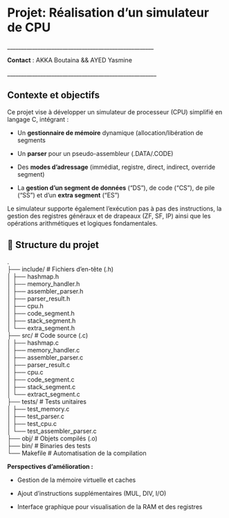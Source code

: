 
# Projet: Réalisation d’un simulateur de CPU

\_\_\_\_\_\_\_\_\_\_\_\_\_\_\_\_\_\_\_\_\_\_\_\_\_\_\_\_\_\_\_\_\_\_\_\_\_\_\_\_\_\_\_\_\_\_\_\_\_\_\_\_\_

**Contact** : AKKA Boutaina && AYED Yasmine

\_\_\_\_\_\_\_\_\_\_\_\_\_\_\_\_\_\_\_\_\_\_\_\_\_\_\_\_\_\_\_\_\_\_\_\_\_\_\_\_\_\_\_\_\_\_\_\_\_\_\_\_\_\_

## **Contexte et objectifs**

Ce projet vise à développer un simulateur de processeur (CPU) simplifié en langage C, intégrant :

* Un **gestionnaire de mémoire** dynamique (allocation/libération de segments

* Un **parser** pour un pseudo-assembleur (.DATA/.CODE) 

* Des **modes d’adressage** (immédiat, registre, direct, indirect, override segment)

* La **gestion d’un segment de données** (“DS”), de code (“CS”), de pile (“SS”) et d’un **extra segment** (“ES”)

Le simulateur supporte également l’exécution pas à pas des instructions, la gestion des registres généraux et de drapeaux (ZF, SF, IP) ainsi que les opérations arithmétiques et logiques fondamentales.

## 

## **📂 Structure du projet**

.  
├── include/      \# Fichiers d’en-tête (.h)  
│   ├── hashmap.h  
│   ├── memory\_handler.h  
│   ├── assembler\_parser.h  
│   ├── parser\_result.h  
│   ├── cpu.h  
│   ├── code\_segment.h  
│   ├── stack\_segment.h  
│   └── extra\_segment.h  
├── src/          \# Code source (.c)  
│   ├── hashmap.c  
│   ├── memory\_handler.c  
│   ├── assembler\_parser.c  
│   ├── parser\_result.c  
│   ├── cpu.c  
│   ├── code\_segment.c  
│   ├── stack\_segment.c  
│   └── extract\_segment.c  
├── tests/        \# Tests unitaires  
│   ├── test\_memory.c  
│   ├── test\_parser.c  
│   ├── test\_cpu.c  
│   └── test\_assembler\_parser.c  
├── obj/          \# Objets compilés (.o)  
├── bin/          \# Binaries des tests  
└── Makefile      \# Automatisation de la compilation

**Perspectives d’amélioration :**

* Gestion de la mémoire virtuelle et caches

* Ajout d’instructions supplémentaires (MUL, DIV, I/O)

* Interface graphique pour visualisation de la RAM et des registres

